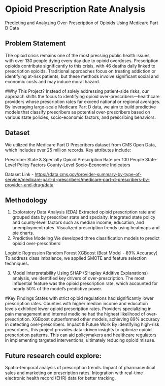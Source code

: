 # Opioid Prescription Rate Analysis
Predicting and Analyzing Over-Prescription of Opioids Using Medicare Part D Data

## Problem Statement
The opioid crisis remains one of the most pressing public health issues, with over 130 people dying every day due to opioid overdoses. Prescription opioids contribute significantly to this crisis, with 46 deaths daily linked to prescription opioids. Traditional approaches focus on treating addiction or identifying at-risk patients, but these methods involve significant social and economic costs and may induce moral hazard.

#Why This Project?
Instead of solely addressing patient-side risks, our approach shifts the focus to identifying opioid over-prescribers—healthcare providers whose prescription rates far exceed national or regional averages. By leveraging large-scale Medicare Part D data, we aim to build predictive models that classify prescribers as potential over-prescribers based on various state policies, socio-economic factors, and prescribing behaviors.

## Dataset
We utilized the Medicare Part D Prescribers dataset from CMS Open Data, which includes over 25 million records. Key attributes include:

Prescriber State & Specialty
Opioid Prescription Rate per 100 People
State-Level Policy Factors
County-Level Socio-Economic Indicators

Dataset Link - https://data.cms.gov/provider-summary-by-type-of-service/medicare-part-d-prescribers/medicare-part-d-prescribers-by-provider-and-drug/data

## Methodology
1. Exploratory Data Analysis (EDA)
Extracted opioid prescription rate and grouped data by prescriber state and specialty.
Integrated state policy and county-level factors such as median income, education, and unemployment rates.
Visualized prescription trends using heatmaps and pie charts.
2. Predictive Modeling
We developed three classification models to predict opioid over-prescribers:

Logistic Regression
Random Forest
XGBoost (Best Model - 89% Accuracy)
To address class imbalance, we applied SMOTE and feature selection techniques.

3. Model Interpretability
Using SHAP (SHapley Additive Explanations) analysis, we identified key drivers of over-prescription. The most influential feature was the opioid prescription rate, which accounted for nearly 50% of the model’s predictive power.

#Key Findings
States with strict opioid regulations had significantly lower prescription rates.
Counties with higher median income and education levels exhibited lower opioid prescription rates.
Providers specializing in pain management and internal medicine had the highest likelihood of over-prescription.
XGBoost outperformed other models, achieving 89% accuracy in detecting over-prescribers.
Impact & Future Work
By identifying high-risk prescribers, this project provides data-driven insights to optimize opioid prescription patterns. This can aid policymakers and healthcare regulators in implementing targeted interventions, ultimately reducing opioid misuse.

## Future research could explore:

Spatio-temporal analysis of prescription trends.
Impact of pharmaceutical sales and marketing on prescription rates.
Integration with real-time electronic health record (EHR) data for better tracking.
